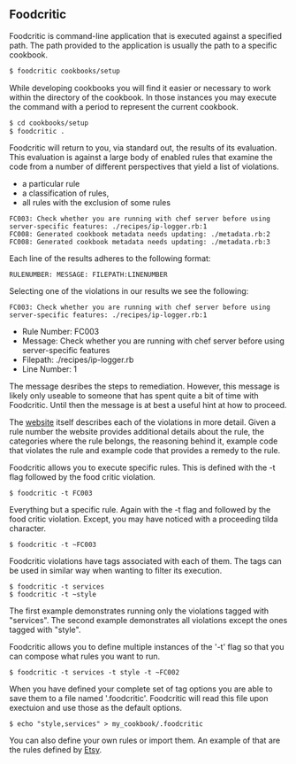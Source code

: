 ## Foodcritic

Foodcritic is command-line application that is executed against a specified path. The path provided to the application is usually the path to a specific cookbook.

```bash
$ foodcritic cookbooks/setup
```

While developing cookbooks you will find it easier or necessary to work within the directory of the cookbook. In those instances you may execute the command with a period to represent the current cookbook.

```bash
$ cd cookbooks/setup
$ foodcritic .
```

Foodcritic will return to you, via standard out, the results of its evaluation. This evaluation is against a large body of enabled rules that examine the code from a number of different perspectives that yield a list of violations.

* a particular rule
* a classification of rules,
* all rules with the exclusion of some rules

```
FC003: Check whether you are running with chef server before using server-specific features: ./recipes/ip-logger.rb:1
FC008: Generated cookbook metadata needs updating: ./metadata.rb:2
FC008: Generated cookbook metadata needs updating: ./metadata.rb:3
```

Each line of the results adheres to the following format:

```
RULENUMBER: MESSAGE: FILEPATH:LINENUMBER
```

Selecting one of the violations in our results we see the following:

```
FC003: Check whether you are running with chef server before using server-specific features: ./recipes/ip-logger.rb:1
```

* Rule Number: FC003
* Message: Check whether you are running with chef server before using server-specific features
* Filepath: ./recipes/ip-logger.rb
* Line Number: 1

The message desribes the steps to remediation. However, this message is likely only useable to someone that has spent quite a bit of time with Foodcritic. Until then the message is at best a useful hint at how to proceed.

The [website](http://www.foodcritic.io/) itself describes each of the violations in more detail. Given a rule number the website provides additional details about the rule, the categories where the rule belongs, the reasoning behind it, example code that violates the rule and example code that provides a remedy to the rule.

Foodcritic allows you to execute specific rules. This is defined with the -t flag followed by the food critic violation.

```
$ foodcritic -t FC003
```

Everything but a specific rule. Again with the -t flag and followed by the food critic violation. Except, you may have noticed with a proceeding tilda character.

```
$ foodcritic -t ~FC003
```

Foodcritic violations have tags associated with each of them. The tags can be used in similar way when wanting to filter its execution.

```
$ foodcritic -t services
$ foodcritic -t ~style
```

The first example demonstrates running only the violations tagged with "services". The second example demonstrates all violations except the ones tagged with "style".

Foodcritic allows you to define multiple instances of the '-t' flag so that you can compose what rules you want to run.

```
$ foodcritic -t services -t style -t ~FC002
```

When you have defined your complete set of tag options you are able to save them to a file named '.foodcritic'. Foodcritic will read this file upon exectuion and use those as the default options.

```
$ echo "style,services" > my_cookbook/.foodcritic
```

You can also define your own rules or import them. An example of that are the rules defined by [Etsy](https://github.com/etsy/foodcritic-rules).
